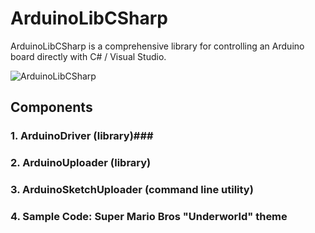 # ArduinoLibCSharp
ArduinoLibCSharp is a comprehensive library for controlling an Arduino board directly with C# / Visual Studio.

![ArduinoLibCSharp](https://github.com/christophediericx/ArduinoLibCSharp/blob/master/Images/ArduinoLibCSharp-header-color.png)

## Components ##

### 1. ArduinoDriver (library)###
### 2. ArduinoUploader (library) ###
### 3. ArduinoSketchUploader (command line utility) ###
### 4. Sample Code: Super Mario Bros "Underworld" theme

